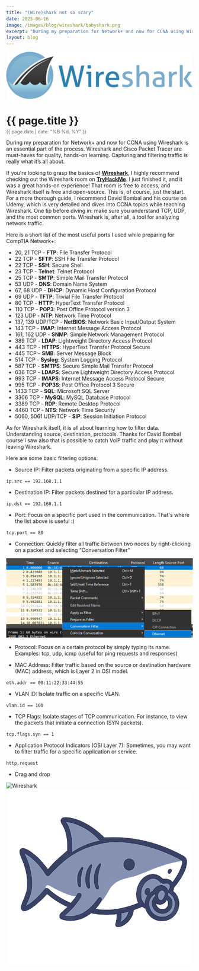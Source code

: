 ```yaml
---
title: "(Wire)shark not so scary"
date: 2025-06-16
image: /images/blog/wireshark/babyshark.png
excerpt: "During my preparation for Network+ and now for CCNA using Wireshark is an essential part of the process. Wireshark and Cisco Packet Tracer are must-haves for quality, hands-on learning. Capturing and filtering traffic is really what it’s all about."
layout: blog
---
```

<img src="/images/blog/wireshark/wireshark.png" alt="Wireshark" class="responsive-image">
<h1 style="margin-bottom: 5px;">{{ page.title }}</h1>
<p style="font-size: 0.9em; color: #666; margin-top: 0;">{{ page.date | date: "%B %d, %Y" }}</p>
During my preparation for Network+ and now for CCNA using Wireshark is an essential part of the process. Wireshark and Cisco Packet Tracer are must-haves for quality, hands-on learning. Capturing and filtering traffic is really what it’s all about.

If you're looking to grasp the basics of [**Wireshark**](https://www.wireshark.org/), I highly recommend checking out the Wireshark room on [**TryHackMe**](https://tryhackme.com/room/wiresharkfilters). I just finished it, and it was a great hands-on experience! That room is free to access, and Wireshark itself is free and open-source. This is, of course, just the start. For a more thorough guide, I recommend David Bombal and his course on Udemy, which is very detailed and dives into CCNA topics while teaching Wireshark.
One tip before diving in: make sure you understand TCP, UDP, and the most common ports. Wireshark is, after all, a tool for analyzing network traffic.

Here is a short list of the most useful ports I used while preparing for CompTIA Network+:

* 20, 21 TCP - **FTP**: File Transfer Protocol
* 22 TCP - **SFTP**: SSH File Transfer Protocol
* 22 TCP - **SSH**: Secure Shell
* 23 TCP - **Telnet**: Telnet Protocol
* 25 TCP - **SMTP**: Simple Mail Transfer Protocol
* 53 UDP - **DNS**: Domain Name System
* 67, 68 UDP - **DHCP**: Dynamic Host Configuration Protocol
* 69 UDP - **TFTP**: Trivial File Transfer Protocol
* 80 TCP - **HTTP**: HyperText Transfer Protocol
* 110 TCP - **POP3**: Post Office Protocol version 3
* 123 UDP - **NTP**: Network Time Protocol
* 137, 139 UDP/TCP - **NetBIOS**: Network Basic Input/Output System
* 143 TCP - **IMAP**: Internet Message Access Protocol
* 161, 162 UDP - **SNMP**: Simple Network Management Protocol
* 389 TCP - **LDAP**: Lightweight Directory Access Protocol
* 443 TCP - **HTTPS**: HyperText Transfer Protocol Secure
* 445 TCP - **SMB**: Server Message Block
* 514 TCP - **Syslog**: System Logging Protocol
* 587 TCP - **SMTPS**: Secure Simple Mail Transfer Protocol
* 636 TCP - **LDAPS**: Secure Lightweight Directory Access Protocol
* 993 TCP - **IMAPS**: Internet Message Access Protocol Secure
* 995 TCP - **POP3S**: Post Office Protocol 3 Secure
* 1433 TCP - **SQL**: Microsoft SQL Server
* 3306 TCP - **MySQL**: MySQL Database Protocol
* 3389 TCP - **RDP**: Remote Desktop Protocol
* 4460 TCP - **NTS**: Network Time Security
* 5060, 5061 UDP/TCP - **SIP**: Session Initiation Protocol

As for Wireshark itself, it is all about learning how to filter data. Understanding source, destination, protocols. Thanks for David Bombal course I saw also that is possible to catch VoiP traffic and play it without leaving Wireshark.

Here are some basic filtering options:

* Source IP: Filter packets originating from a specific IP address. 
```wireshark
ip.src == 192.168.1.1
```
* Destination IP: Filter packets destined for a particular IP address.
```wireshark
ip.dst == 192.168.1.1
```
* Port: Focus on a specific port used in the communication. That's where the list above is useful :)
```wireshark
tcp.port == 80
```
* Connection: Quickly filter all traffic between two nodes by right-clicking on a packet and selecting “Conversation Filter"
<img src="/images/blog/wireshark/conversation.png" alt="Conversation filter" class="responsive-image">

* Protocol: Focus on a certain protocol by simply typing its name. Examples: tcp, udp, icmp (useful for ping requests and responses)

* MAC Address: Filter traffic based on the source or destination hardware (MAC) address, which is Layer 2 in OSI model.
```wireshark
eth.addr == 00:11:22:33:44:55
```
* VLAN ID: Isolate traffic on a specific VLAN.
```wireshark
vlan.id == 100
```
* TCP Flags: Isolate stages of TCP communication. For instance, to view the packets that initiate a connection (SYN packets).
```wireshark
tcp.flags.syn == 1
```
* Application Protocol Indicators (OSI Layer 7): Sometimes, you may want to filter traffic for a specific application or service.
```wireshark
http.request
```
* Drag and drop
<img src="/images/blog/wireshark/dragdrop.png" alt="Wireshark" class="responsive-image">


<img src="/images/blog/wireshark/babyshark.png" alt="Wireshark" class="responsive-image">